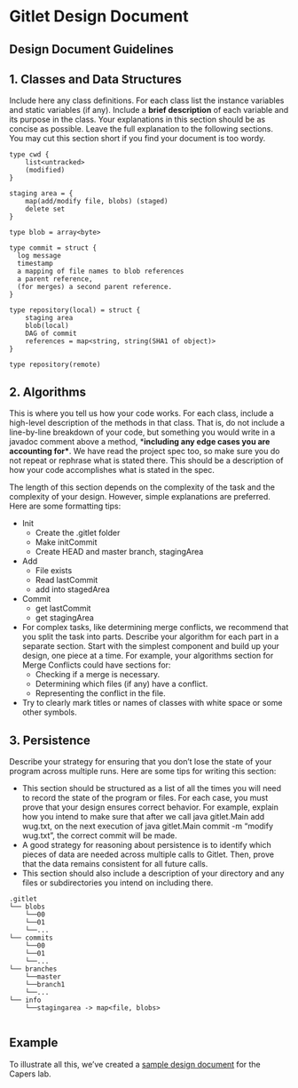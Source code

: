 # Gitlet Design Document

## Design Document Guidelines

## 1. Classes and Data Structures

Include here any class definitions. For each class list the instance variables and static variables (if any). Include a **brief description** of each variable and its purpose in the class. Your explanations in this section should be as concise as possible. Leave the full explanation to the following sections. You may cut this section short if you find your document is too wordy.

```aidl
type cwd {
    list<untracked>
    (modified)
}

staging area = {
    map(add/modify file, blobs) (staged)
    delete set
}

type blob = array<byte>

type commit = struct {
  log message
  timestamp
  a mapping of file names to blob references
  a parent reference, 
  (for merges) a second parent reference.
}

type repository(local) = struct {
    staging area 
    blob(local)
    DAG of commit
    references = map<string, string(SHA1 of object)>
}

type repository(remote)

```
## 2. Algorithms

This is where you tell us how your code works. For each class, include a high-level description of the methods in that class. That is, do not include a line-by-line breakdown of your code, but something you would write in a javadoc comment above a method, ***including any edge cases you are accounting for\***. We have read the project spec too, so make sure you do not repeat or rephrase what is stated there.  This should be a description of how your code accomplishes what is stated in the spec.

The length of this section depends on the complexity of the task and the complexity of your design. However, simple explanations are preferred. Here are some formatting tips:

- Init
  - Create the .gitlet folder
  - Make initCommit
  - Create HEAD and master branch, stagingArea
- Add
  - File exists
  - Read lastCommit
  - add into stagedArea
- Commit
  - get lastCommit
  - get stagingArea
- For complex tasks, like determining merge conflicts, we recommend that you split the task into parts. Describe your algorithm for each part in a separate section. Start with the simplest component and build up your design, one piece at a time. For example, your algorithms section for Merge Conflicts could have sections for:
    - Checking if a merge is necessary.
    - Determining which files (if any) have a conflict.
    - Representing the conflict in the file.
- Try to clearly mark titles or names of classes with white space or some other symbols.

## 3. Persistence

Describe your strategy for ensuring that you don’t lose the state of  your program across multiple runs. Here are some tips for writing this  section:

- This section should be structured as a list of all the times you will need to record the state of the program or files. For each case, you must prove that your design ensures correct behavior. For example, explain how you intend to make sure that after we call     java gitlet.Main add wug.txt, on the next execution of     java gitlet.Main commit -m “modify wug.txt”,  the correct commit will be made.
- A good strategy for reasoning about persistence is to identify which pieces of data are needed across multiple calls to Gitlet. Then, prove that the data remains consistent for all future calls.
- This section should also include a description of your  directory and any files or subdirectories you intend on including there.

```aidl
.gitlet        
└── blobs    
    └──00
    └──01
    └──...
└── commits   
    └──00
    └──01
    └──...
└── branches   
    └──master
    └──branch1
    └──...
└── info
    └──stagingarea -> map<file, blobs>
    
```
## Example

To illustrate all this, we’ve created a [sample design document](https://sp21.datastructur.es/materials/proj/proj2/capers-example.html) for the Capers lab.